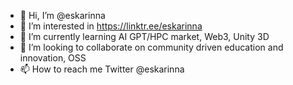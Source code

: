 - 👋 Hi, I’m @eskarinna
- 👀 I’m interested in https://linktr.ee/eskarinna
- 🌱 I’m currently learning AI GPT/HPC market, Web3, Unity 3D
- 💞️ I’m looking to collaborate on community driven education and innovation, OSS
- 📫 How to reach me Twitter @eskarinna

<!---
eskarinna/eskarinna is a ✨ special ✨ repository because its `README.md` (this file) appears on your GitHub profile.
You can click the Preview link to take a look at your changes.
--->
